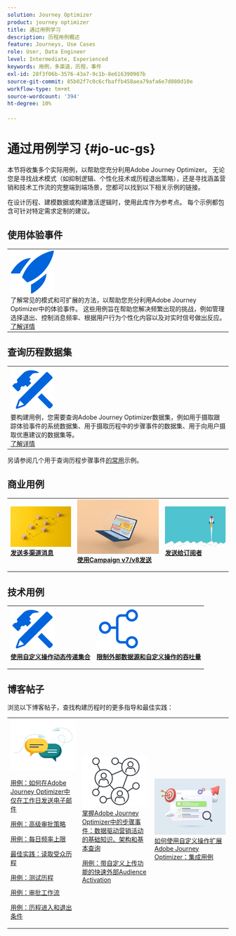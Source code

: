 ```yaml
---
solution: Journey Optimizer
product: journey optimizer
title: 通过用例学习
description: 历程用例概述
feature: Journeys, Use Cases
role: User, Data Engineer
level: Intermediate, Experienced
keywords: 用例，多渠道，历程，事件
exl-id: 28f3f06b-3576-43a7-9c1b-8e616390907b
source-git-commit: 85b02f7c0c6cfbaffb458aea79afa6e7d080d10e
workflow-type: tm+mt
source-wordcount: '394'
ht-degree: 10%

---
```


# 通过用例学习 {#jo-uc-gs}

本节将收集多个实际用例，以帮助您充分利用Adobe Journey Optimizer。 无论您是寻找战术模式（如抑制逻辑、个性化技术或历程退出策略），还是寻找涵盖营销和技术工作流的完整端到端场景，您都可以找到以下相关示例的链接。

在设计历程、建模数据或构建激活逻辑时，使用此库作为参考点。 每个示例都包含可针对特定需求定制的建议。


## 使用体验事件

<table style="table-layout:fixed">
<tr style="border: 0;">
  <td>
    <div>
    <a href="exp-event-lookup.md">
    <img alt="体验事件查找最佳实践" src="../assets/do-not-localize/icon-quick-start.svg" /></a> 
    <br>了解常见的模式和可扩展的方法，以帮助您充分利用Adobe Journey Optimizer中的体验事件。 这些用例旨在帮助您解决频繁出现的挑战，例如管理选择退出、控制消息频率、根据用户行为个性化内容以及对实时信号做出反应。
    </div>
      <div>
     <a href="exp-event-lookup.md">了解详情</a></div>
    </div>
  </td>
</tr>
</table>


## 查询历程数据集

<table style="table-layout:fixed">
<tr style="border: 0;">
  <td>
    <div>
    <a href="../data/datasets-query-examples.md">
    <img alt="查询样例" src="../assets/do-not-localize/icon-configure.svg"/></a> 
    <br>要构建用例，您需要查询Adobe Journey Optimizer数据集，例如用于摄取跟踪体验事件的系统数据集、用于摄取历程中的步骤事件的数据集、用于向用户摄取优惠建议的数据集等。
    </div>
      <div>
     <a href="../data/datasets-query-examples.md">了解详情</a></div>
    </div>
  </td>
</tr>
</table>

另请参阅几个用于查询历程步骤事件[的常用](../reports/query-examples.md)示例。


## 商业用例

<table style="table-layout:fixed"><tr style="border: 0;">
<td>
<a href="../building-journeys/journeys-uc.md">
<img alt="发送多渠道消息" src="../assets/do-not-localize/start-journey.jpeg">
</a>
<div>
<a href="../building-journeys/journeys-uc.md"><strong>发送多渠道消息</strong></a>
</div>
<p>
</td>
<td>
<a href="ajo-ac.md">
<img alt="使用营销活动发送消息" src="../assets/do-not-localize/start-interface.jpeg">
</a>
<div><a href="ajo-ac.md"><strong>使用Campaign v7/v8发送</strong>
</div>
<p>
</td>
<td>
<a href="message-to-subscribers-uc.md">
<img alt="向订阅者发送消息" src="../assets/do-not-localize/start-quick.png">
</a>
<div>
<a href="message-to-subscribers-uc.md"><strong>发送给订阅者</strong></a>
</div>
<p></td>
</tr></table>

## 技术用例

<table style="table-layout:fixed"><tr style="border: 0;">
<td>
<a href="collections.md">
<img alt="使用自定义操作动态传递集合" src="../assets/do-not-localize/icon-configure.svg">
</a>
<div>
<a href="collections.md"><strong>使用自定义操作动态传递集合</strong></a>
</div>
<p>
</td>
<td>
<a href="limit-throughput.md">
<img alt="使用外部数据源和自定义操作限制吞吐量" src="../assets/do-not-localize/icon-first-journey.svg">
</a>
<div><a href="limit-throughput.md"><strong>限制外部数据源和自定义操作的吞吐量</strong></a>
</div>
<p>
</td>
</tr></table>

## 博客帖子

浏览以下博客帖子，查找构建历程时的更多指导和最佳实践：

<table style="table-layout:fixed"><tr style="border: 0;">
<td>
<img alt="博客帖子" src="../assets/do-not-localize/community.jpeg">
<div>
<p><a href="https://experienceleaguecommunities.adobe.com/t5/journey-optimizer-blogs/how-to-send-emails-only-on-weekdays-in-adobe-journey-optimizer/ba-p/760400" target="_blank">用例：如何在Adobe Journey Optimizer中仅在工作日发送电子邮件</a></p>
<p><a href="https://experienceleaguecommunities.adobe.com/t5/journey-optimizer-blogs/advanced-approval-strategies-in-adobe-journey-optimizer/ba-p/761396" target="_blank">用例：高级审批策略</a></p>
<p><a href="https://experienceleaguecommunities.adobe.com/t5/journey-optimizer-blogs/elevate-customer-experience-with-daily-frequency-capping-in-ajo/ba-p/761510" target="_blank">用例：每日频率上限</a></p>
<p><a href="https://experienceleaguecommunities.adobe.com/t5/journey-optimizer-blogs/mastering-read-audience-journeys-in-adobe-journey-optimizer-a/ba-p/761445" target="_blank">最佳实践：读取受众历程</a></p>
<p><a href="https://experienceleaguecommunities.adobe.com/t5/journey-optimizer-blogs/from-plan-to-perfection-how-to-test-your-ajo-journeys-for-10/ba-p/761270" target="_blank">用例：测试历程</a></p>
<p><a href="https://experienceleaguecommunities.adobe.com/t5/journey-optimizer-blogs/deliver-with-confidence-approval-workflows-across-adobe-journey/ba-p/760900" target="_blank">用例：审批工作流</a></p>
<p><a href="https://experienceleaguecommunities.adobe.com/t5/journey-optimizer-blogs/mastering-journey-entry-and-exit-criteria-in-adobe-journey/ba-p/760958" target="_blank">用例：历程进入和退出条件</a></p>
</div>
<p>
</td>
<td>
<img alt="历程中的步骤事件" src="../assets/do-not-localize/step-event.jpeg">
<div>
<a href="https://experienceleaguecommunities.adobe.com/t5/journey-optimizer-blogs/mastering-step-events-in-adobe-journey-optimizer-fundamentals/ba-p/762024" target="_blank">掌握Adobe Journey Optimizer中的步骤事件：数据驱动营销活动的基础知识、架构和基本查询
</a>
<p><a href="https://experienceleaguecommunities.adobe.com/t5/journey-optimizer-blogs/fast-external-audience-activation-with-custom-upload/ba-p/761658" target="_blank">用例：带自定义上传功能的快速外部Audience Activation</a></p>
</div>
<p></td>
<td>
<img alt="自定义操作" src="../assets/do-not-localize/list.jpeg">
<div><a href="https://experienceleaguecommunities.adobe.com/t5/journey-optimizer-blogs/how-to-extend-adobe-journey-optimizer-with-custom-actions/ba-p/761323" target="_blank">如何使用自定义操作扩展Adobe Journey Optimizer：集成用例
</a>
</div>
<p></td>
</tr></table>